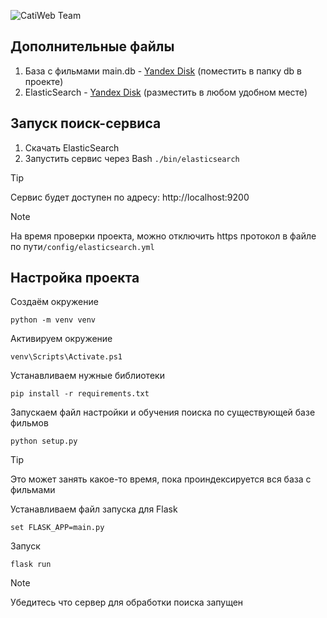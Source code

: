 ![CatiWeb Team](https://ibb.co/N2qD9c8C)
## Дополнительные файлы

1. База с фильмами main.db - [Yandex Disk](https://disk.yandex.ru/d/8iWYkXAFsiRfJA) (поместить в папку db в проекте)
2. ElasticSearch - [Yandex Disk](https://disk.yandex.ru/d/NnZI88rn5qWgbw) (разместить в любом удобном месте)

## Запуск поиск-сервиса

1. Скачать ElasticSearch
2. Запустить сервис через Bash ```./bin/elasticsearch```
> [!TIP]
> Сервис будет доступен по адресу: http://localhost:9200

> [!NOTE]
> На время проверки проекта, можно отключить https протокол в файле по пути```/config/elasticsearch.yml```

## Настройка проекта

Создаём окружение
```
python -m venv venv
```
Активируем окружение
```
venv\Scripts\Activate.ps1
```
Устанавливаем нужные библиотеки
```
pip install -r requirements.txt
```
Запускаем файл настройки и обучения поиска по существующей базе фильмов
```
python setup.py
```
> [!TIP]
> Это может занять какое-то время, пока проиндексируется вся база с фильмами
> 
Устанавливаем файл запуска для Flask
```
set FLASK_APP=main.py
```
Запуск
```
flask run
```
> [!NOTE]
> Убедитесь что сервер для обработки поиска запущен
